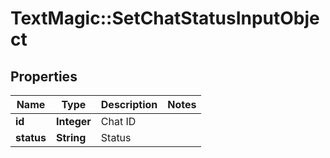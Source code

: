 # TextMagic::SetChatStatusInputObject

## Properties
Name | Type | Description | Notes
------------ | ------------- | ------------- | -------------
**id** | **Integer** | Chat ID | 
**status** | **String** | Status | 


